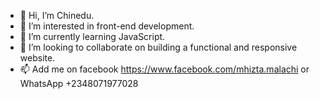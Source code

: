 - 👋 Hi, I’m Chinedu.
- 👀 I’m interested in front-end development.
- 🌱 I’m currently learning JavaScript.
- 💞️ I’m looking to collaborate on building a functional and responsive website.
- 📫 Add me on facebook https://www.facebook.com/mhizta.malachi or WhatsApp +2348071977028

<!---
EduardoMal/EduardoMal is a ✨ special ✨ repository because its `README.md` (this file) appears on your GitHub profile.
You can click the Preview link to take a look at your changes.
--->
